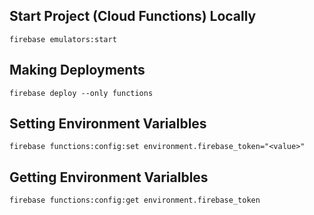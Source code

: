 

## Start Project (Cloud Functions) Locally
```
firebase emulators:start
```

## Making Deployments
```
firebase deploy --only functions
```

## Setting Environment Varialbles
```
firebase functions:config:set environment.firebase_token="<value>"
```
## Getting Environment Varialbles
```
firebase functions:config:get environment.firebase_token
```